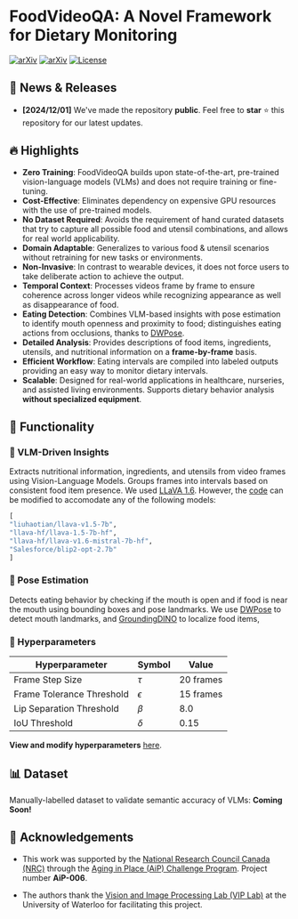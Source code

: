 # FoodVideoQA: A Novel Framework for Dietary Monitoring

[![arXiv](https://img.shields.io/badge/CVIS_Publication-Coming_Soon-1eaaaf?logo=livejournal&logoColor=1eaaaf)](https://openjournals.uwaterloo.ca/index.php)
[![arXiv](https://img.shields.io/badge/Arxiv-Coming_Soon-b31b1b.svg?logo=arXiv)](https://arxiv.org/abs)
[![License](https://img.shields.io/badge/Code%20License-Creative_Commons_NC-gree)](https://github.com/isobarbaric/FoodVideoQA/blob/main/LICENSE)


## 📢 News & Releases
- **[2024/12/01]** We've made the repository **public**. Feel free to **star** ⭐ this repository for our latest updates.

## 🔥 Highlights

- **Zero Training**: FoodVideoQA builds upon state-of-the-art, pre-trained vision-language models (VLMs) and does not require training or fine-tuning.
- **Cost-Effective**: Eliminates dependency on expensive GPU resources with the use of pre-trained models.
- **No Dataset Required**: Avoids the requirement of hand curated datasets that try to capture all possible food and utensil combinations, and allows for real world applicability.  
- **Domain Adaptable**: Generalizes to various food & utensil scenarios without retraining for new tasks or environments.
- **Non-Invasive**:  In contrast to wearable devices, it does not force users to take deliberate action to achieve the output.
- **Temporal Context**: Processes videos frame by frame to ensure coherence across longer videos while recognizing appearance as well as disappearance of food.
- **Eating Detection**: Combines VLM-based insights with pose estimation to identify mouth openness and proximity to food; distinguishes eating actions from occlusions, thanks to [DWPose](https://github.com/IDEA-Research/DWPose).
- **Detailed Analysis**: Provides descriptions of food items, ingredients, utensils, and nutritional information on a **frame-by-frame** basis.
- **Efficient Workflow**: Eating intervals are compiled into labeled outputs providing an easy way to monitor dietary intervals.
- **Scalable**: Designed for real-world applications in healthcare, nurseries, and assisted living environments. Supports dietary behavior analysis **without specialized equipment**.


## 🚀 Functionality  

[](https://github.com/isobarbaric/FoodVideoQA/blob/main/assets/VLM_Image.png)

### 🧩 VLM-Driven Insights
Extracts nutritional information, ingredients, and utensils from video frames using Vision-Language Models. Groups frames into intervals based on consistent food item presence. We used [LLaVA 1.6](https://huggingface.co/liuhaotian/llava-v1.6-34b). However, the [code](https://github.com/isobarbaric/FoodVideoQA/blob/main/vlm/generation/models.py) can be modified to accomodate any of the following models:
```python
[
"liuhaotian/llava-v1.5-7b",
"llava-hf/llava-1.5-7b-hf",
"llava-hf/llava-v1.6-mistral-7b-hf", 
"Salesforce/blip2-opt-2.7b"
]
```

### 🤖 Pose Estimation
Detects eating behavior by checking if the mouth is open and if food is near the mouth using bounding boxes and pose landmarks. We use [DWPose](https://github.com/IDEA-Research/DWPose) to detect mouth landmarks, and [GroundingDINO](https://github.com/IDEA-Research/GroundingDINO) to localize food items,



### 🔧 Hyperparameters  

| **Hyperparameter**          | **Symbol** | **Value**        |  
|------------------------------|------------|------------------|  
| Frame Step Size              | $\tau$     | 20 frames        |  
| Frame Tolerance Threshold    | $\epsilon$ | 15 frames        |  
| Lip Separation Threshold     | $\beta$    | 8.0              |  
| IoU Threshold                | $\delta$   | 0.15             |  

**View and modify hyperparameters** [here](https://github.com/isobarbaric/FoodVideoQA/blob/main/hyperparameters.py).

## 📊 Dataset
Manually-labelled dataset to validate semantic accuracy of VLMs: **Coming Soon!**



## 🙏 Acknowledgements
- This work was supported by the [National Research Council Canada (NRC)](https://nrc.canada.ca/en) through the
[Aging in Place (AiP) Challenge Program](https://nrc.canada.ca/en/research-development/research-collaboration/programs/aging-place-challenge-program). Project number **AiP-006**.

- The authors thank the [Vision and Image Processing Lab (VIP Lab)](https://uwaterloo.ca/vision-image-processing-lab/) at the University of Waterloo for facilitating this project.


